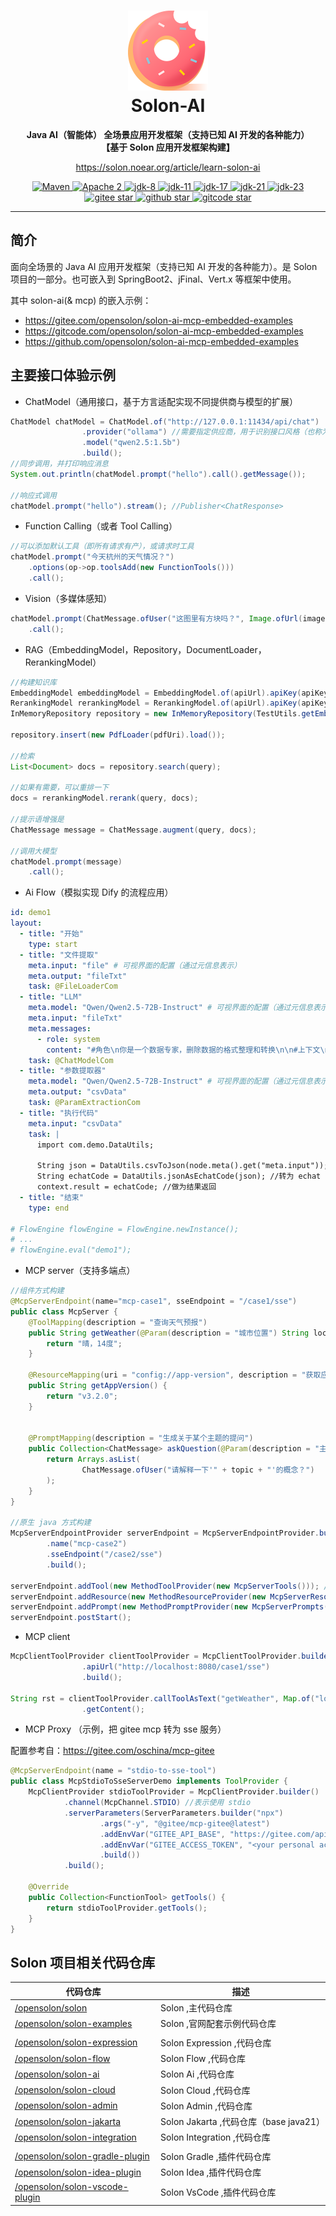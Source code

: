<h1 align="center" style="text-align:center;">
<img src="solon_icon.png" width="128" />
<br />
Solon-AI
</h1>
<p align="center">
	<strong>Java AI（智能体） 全场景应用开发框架（支持已知 AI 开发的各种能力）</strong>
    <br/>
    <strong>【基于 Solon 应用开发框架构建】</strong>
</p>
<p align="center">
	<a href="https://solon.noear.org/article/learn-solon-ai">https://solon.noear.org/article/learn-solon-ai</a>
</p>

<p align="center">
    <a target="_blank" href="https://central.sonatype.com/search?q=org.noear%3Asolon-parent">
        <img src="https://img.shields.io/maven-central/v/org.noear/solon.svg?label=Maven%20Central" alt="Maven" />
    </a>
    <a target="_blank" href="LICENSE">
		<img src="https://img.shields.io/:License-Apache2-blue.svg" alt="Apache 2" />
	</a>
    <a target="_blank" href="https://www.oracle.com/java/technologies/javase/javase-jdk8-downloads.html">
		<img src="https://img.shields.io/badge/JDK-8-green.svg" alt="jdk-8" />
	</a>
    <a target="_blank" href="https://www.oracle.com/java/technologies/javase/jdk11-archive-downloads.html">
		<img src="https://img.shields.io/badge/JDK-11-green.svg" alt="jdk-11" />
	</a>
    <a target="_blank" href="https://www.oracle.com/java/technologies/javase/jdk17-archive-downloads.html">
		<img src="https://img.shields.io/badge/JDK-17-green.svg" alt="jdk-17" />
	</a>
    <a target="_blank" href="https://www.oracle.com/java/technologies/javase/jdk21-archive-downloads.html">
		<img src="https://img.shields.io/badge/JDK-21-green.svg" alt="jdk-21" />
	</a>
    <a target="_blank" href="https://www.oracle.com/java/technologies/javase/jdk23-archive-downloads.html">
		<img src="https://img.shields.io/badge/JDK-23-green.svg" alt="jdk-23" />
	</a>
    <br />
    <a target="_blank" href='https://gitee.com/noear/solon/stargazers'>
		<img src='https://gitee.com/noear/solon/badge/star.svg' alt='gitee star'/>
	</a>
    <a target="_blank" href='https://github.com/noear/solon/stargazers'>
		<img src="https://img.shields.io/github/stars/noear/solon.svg?style=flat&logo=github" alt="github star"/>
	</a>
    <a target="_blank" href='https://gitcode.com/opensolon/solon/star'>
		<img src='https://gitcode.com/opensolon/solon/star/badge.svg' alt='gitcode star'/>
	</a>
</p>

<hr />


## 简介

面向全场景的 Java AI 应用开发框架（支持已知 AI 开发的各种能力）。是 Solon 项目的一部分。也可嵌入到 SpringBoot2、jFinal、Vert.x 等框架中使用。

其中 solon-ai(& mcp) 的嵌入示例：

* https://gitee.com/opensolon/solon-ai-mcp-embedded-examples
* https://gitcode.com/opensolon/solon-ai-mcp-embedded-examples
* https://github.com/opensolon/solon-ai-mcp-embedded-examples

## 主要接口体验示例

* ChatModel（通用接口，基于方言适配实现不同提供商与模型的扩展）

```java
ChatModel chatModel = ChatModel.of("http://127.0.0.1:11434/api/chat")
                .provider("ollama") //需要指定供应商，用于识别接口风格（也称为方言）
                .model("qwen2.5:1.5b")
                .build();
//同步调用，并打印响应消息
System.out.println(chatModel.prompt("hello").call().getMessage());

//响应式调用
chatModel.prompt("hello").stream(); //Publisher<ChatResponse>
```

* Function Calling（或者 Tool Calling）

```java
//可以添加默认工具（即所有请求有产），或请求时工具
chatModel.prompt("今天杭州的天气情况？")
    .options(op->op.toolsAdd(new FunctionTools()))
    .call();
```

* Vision（多媒体感知）

```java
chatModel.prompt(ChatMessage.ofUser("这图里有方块吗？", Image.ofUrl(imageUrl)))
    .call();
```

* RAG（EmbeddingModel，Repository，DocumentLoader，RerankingModel）

```java
//构建知识库
EmbeddingModel embeddingModel = EmbeddingModel.of(apiUrl).apiKey(apiKey).provider(provider).model(model).batchSize(10).build();
RerankingModel rerankingModel = RerankingModel.of(apiUrl).apiKey(apiKey).provider(provider).model(model).build();
InMemoryRepository repository = new InMemoryRepository(TestUtils.getEmbeddingModel()); //3.初始化知识库

repository.insert(new PdfLoader(pdfUri).load());

//检索
List<Document> docs = repository.search(query);

//如果有需要，可以重排一下
docs = rerankingModel.rerank(query, docs);

//提示语增强是
ChatMessage message = ChatMessage.augment(query, docs);

//调用大模型
chatModel.prompt(message) 
    .call();
```

* Ai Flow（模拟实现 Dify 的流程应用）

```yaml
id: demo1
layout:
  - title: "开始"
    type: start
  - title: "文件提取"
    meta.input: "file" # 可视界面的配置（通过元信息表示）
    meta.output: "fileTxt"
    task: @FileLoaderCom
  - title: "LLM"
    meta.model: "Qwen/Qwen2.5-72B-Instruct" # 可视界面的配置（通过元信息表示）
    meta.input: "fileTxt"
    meta.messages:
      - role: system
        content: "#角色\n你是一个数据专家，删除数据的格式整理和转换\n\n#上下文\n${fileTxt}\n\n#任务\n提取csv格式的字符串"
    task: @ChatModelCom
  - title: "参数提取器"
    meta.model: "Qwen/Qwen2.5-72B-Instruct" # 可视界面的配置（通过元信息表示）
    meta.output: "csvData"
    task: @ParamExtractionCom
  - title: "执行代码"
    meta.input: "csvData"
    task: |
      import com.demo.DataUtils;
      
      String json = DataUtils.csvToJson(node.meta().get("meta.input"));  //转为 json 数据
      String echatCode = DataUtils.jsonAsEchatCode(json); //转为 echat 图表代码
      context.result = echatCode; //做为结果返回
  - title: "结束"
    type: end

# FlowEngine flowEngine = FlowEngine.newInstance();
# ...
# flowEngine.eval("demo1");
```

* MCP server（支持多端点）

```java
//组件方式构建
@McpServerEndpoint(name="mcp-case1", sseEndpoint = "/case1/sse") 
public class McpServer {
    @ToolMapping(description = "查询天气预报")
    public String getWeather(@Param(description = "城市位置") String location) {
        return "晴，14度";
    }

    @ResourceMapping(uri = "config://app-version", description = "获取应用版本号", mimeType = "text/config")
    public String getAppVersion() {
        return "v3.2.0";
    }


    @PromptMapping(description = "生成关于某个主题的提问")
    public Collection<ChatMessage> askQuestion(@Param(description = "主题") String topic) {
        return Arrays.asList(
                ChatMessage.ofUser("请解释一下'" + topic + "'的概念？")
        );
    }
}

//原生 java 方式构建
McpServerEndpointProvider serverEndpoint = McpServerEndpointProvider.builder()
        .name("mcp-case2")
        .sseEndpoint("/case2/sse")
        .build();

serverEndpoint.addTool(new MethodToolProvider(new McpServerTools())); //添加工具
serverEndpoint.addResource(new MethodResourceProvider(new McpServerResources())); //添加资源
serverEndpoint.addPrompt(new MethodPromptProvider(new McpServerPrompts())); //添加提示语
serverEndpoint.postStart();
```

* MCP client

```java
McpClientToolProvider clientToolProvider = McpClientToolProvider.builder()
                .apiUrl("http://localhost:8080/case1/sse")
                .build();

String rst = clientToolProvider.callToolAsText("getWeather", Map.of("location", "杭州"))
                .getContent();
```


* MCP Proxy （示例，把 gitee mcp 转为 sse 服务）

配置参考自：https://gitee.com/oschina/mcp-gitee

```java
@McpServerEndpoint(name = "stdio-to-sse-tool")
public class McpStdioToSseServerDemo implements ToolProvider {
    McpClientProvider stdioToolProvider = McpClientProvider.builder()
            .channel(McpChannel.STDIO) //表示使用 stdio
            .serverParameters(ServerParameters.builder("npx")
                    .args("-y", "@gitee/mcp-gitee@latest")
                    .addEnvVar("GITEE_API_BASE", "https://gitee.com/api/v5")
                    .addEnvVar("GITEE_ACCESS_TOKEN", "<your personal access token>")
                    .build())
            .build();

    @Override
    public Collection<FunctionTool> getTools() {
        return stdioToolProvider.getTools();
    }
}
```

## Solon 项目相关代码仓库



| 代码仓库                                                             | 描述                               | 
|------------------------------------------------------------------|----------------------------------| 
| [/opensolon/solon](../../../../opensolon/solon)                             | Solon ,主代码仓库                     | 
| [/opensolon/solon-examples](../../../../opensolon/solon-examples)           | Solon ,官网配套示例代码仓库                |
|                                                                  |                                  |
| [/opensolon/solon-expression](../../../../opensolon/solon-expression)                   | Solon Expression ,代码仓库           | 
| [/opensolon/solon-flow](../../../../opensolon/solon-flow)                   | Solon Flow ,代码仓库                 | 
| [/opensolon/solon-ai](../../../../opensolon/solon-ai)                       | Solon Ai ,代码仓库                   | 
| [/opensolon/solon-cloud](../../../../opensolon/solon-cloud)                 | Solon Cloud ,代码仓库                | 
| [/opensolon/solon-admin](../../../../opensolon/solon-admin)                 | Solon Admin ,代码仓库                | 
| [/opensolon/solon-jakarta](../../../../opensolon/solon-jakarta)             | Solon Jakarta ,代码仓库（base java21） | 
| [/opensolon/solon-integration](../../../../opensolon/solon-integration)     | Solon Integration ,代码仓库          | 
|                                                                  |                                  |
| [/opensolon/solon-gradle-plugin](../../../../opensolon/solon-gradle-plugin) | Solon Gradle ,插件代码仓库             | 
| [/opensolon/solon-idea-plugin](../../../../opensolon/solon-idea-plugin)     | Solon Idea ,插件代码仓库               | 
| [/opensolon/solon-vscode-plugin](../../../../opensolon/solon-vscode-plugin) | Solon VsCode ,插件代码仓库             | 
